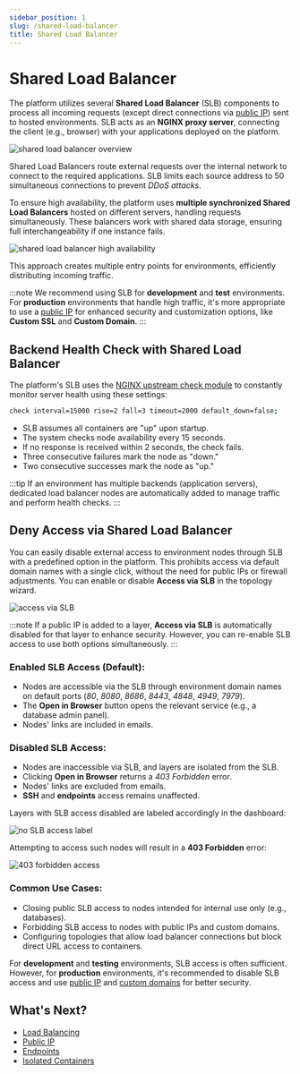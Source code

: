 ```yaml
---
sidebar_position: 1
slug: /shared-load-balancer
title: Shared Load Balancer
---
```

# Shared Load Balancer

The platform utilizes several **Shared Load Balancer** (SLB) components to process all incoming requests (except direct connections via [public IP](https://docs.dewacloud.com/docs/public-ip/)) sent to hosted environments. SLB acts as an **NGINX proxy server**, connecting the client (e.g., browser) with your applications deployed on the platform.

![shared load balancer overview](#)

Shared Load Balancers route external requests over the internal network to connect to the required applications. SLB limits each source address to 50 simultaneous connections to prevent _DDoS attacks_.

To ensure high availability, the platform uses **multiple synchronized Shared Load Balancers** hosted on different servers, handling requests simultaneously. These balancers work with shared data storage, ensuring full interchangeability if one instance fails.

![shared load balancer high availability](#)

This approach creates multiple entry points for environments, efficiently distributing incoming traffic.

:::note
We recommend using SLB for **development** and **test** environments. For **production** environments that handle high traffic, it's more appropriate to use a [public IP](https://docs.dewacloud.com/docs/public-ip/) for enhanced security and customization options, like **Custom SSL** and **Custom Domain**.
:::

## Backend Health Check with Shared Load Balancer

The platform's SLB uses the [NGINX upstream check module](https://github.com/yaoweibin/nginx_upstream_check_module) to constantly monitor server health using these settings:

```bash
check interval=15000 rise=2 fall=3 timeout=2000 default_down=false;
```

- SLB assumes all containers are "up" upon startup.
- The system checks node availability every 15 seconds.
- If no response is received within 2 seconds, the check fails.
- Three consecutive failures mark the node as "down."
- Two consecutive successes mark the node as "up."

:::tip
If an environment has multiple backends (application servers), dedicated load balancer nodes are automatically added to manage traffic and perform health checks.
:::

## Deny Access via Shared Load Balancer

You can easily disable external access to environment nodes through SLB with a predefined option in the platform. This prohibits access via default domain names with a single click, without the need for public IPs or firewall adjustments. You can enable or disable **Access via SLB** in the topology wizard.

![access via SLB](#)

:::note
If a public IP is added to a layer, **Access via SLB** is automatically disabled for that layer to enhance security. However, you can re-enable SLB access to use both options simultaneously.
:::

### Enabled SLB Access (Default):
- Nodes are accessible via the SLB through environment domain names on default ports (_80_, _8080_, _8686_, _8443_, _4848_, _4949_, _7979_).
- The **Open in Browser** button opens the relevant service (e.g., a database admin panel).
- Nodes' links are included in emails.

### Disabled SLB Access:
- Nodes are inaccessible via SLB, and layers are isolated from the SLB.
- Clicking **Open in Browser** returns a _403 Forbidden_ error.
- Nodes' links are excluded from emails.
- **SSH** and **endpoints** access remains unaffected.

Layers with SLB access disabled are labeled accordingly in the dashboard:

![no SLB access label](#)

Attempting to access such nodes will result in a **403 Forbidden** error:

![403 forbidden access](#)

### Common Use Cases:
- Closing public SLB access to nodes intended for internal use only (e.g., databases).
- Forbidding SLB access to nodes with public IPs and custom domains.
- Configuring topologies that allow load balancer connections but block direct URL access to containers.

For **development** and **testing** environments, SLB access is often sufficient. However, for **production** environments, it's recommended to disable SLB access and use [public IP](https://docs.dewacloud.com/docs/public-ip/) and [custom domains](https://docs.dewacloud.com/docs/custom-domains/) for better security.

## What's Next?

- [Load Balancing](https://docs.dewacloud.com/docs/load-balancing/)
- [Public IP](https://docs.dewacloud.com/docs/public-ip/)
- [Endpoints](https://docs.dewacloud.com/docs/endpoints/)
- [Isolated Containers](https://docs.dewacloud.com/docs/isolated-containers/)
